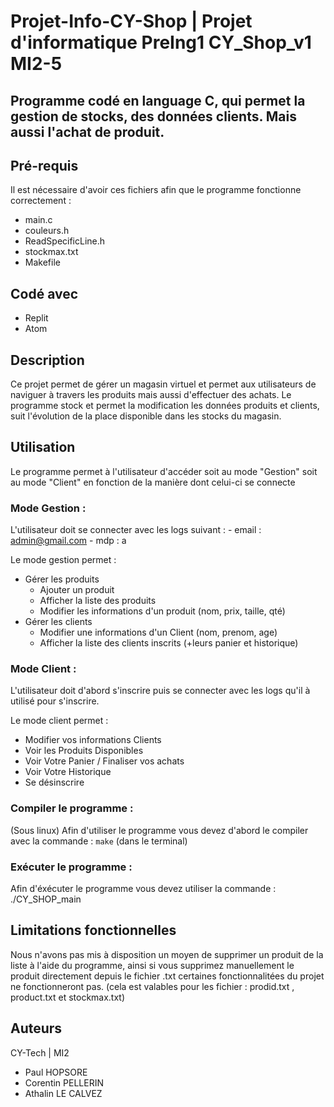 # Projet-Info-CY-Shop | Projet d'informatique PreIng1 CY_Shop_v1 MI2-5

## Programme codé en language C, qui permet la gestion de stocks, des données clients. Mais aussi l'achat de produit.

## Pré-requis 

Il est nécessaire d'avoir ces fichiers afin que le programme fonctionne correctement :
- main.c
- couleurs.h
- ReadSpecificLine.h
- stockmax.txt
- Makefile

## Codé avec 

- Replit 
- Atom

## Description

Ce projet permet de gérer un magasin virtuel et permet aux utilisateurs de naviguer à travers les produits mais aussi d'effectuer des achats.
Le programme stock et permet la modification les données produits et clients, suit l'évolution de la place disponible dans les stocks du magasin.

## Utilisation

Le programme permet à l'utilisateur d'accéder soit au mode "Gestion" soit au mode "Client" en fonction de la manière dont celui-ci se connecte
### Mode Gestion : 
L'utilisateur doit se connecter avec les logs suivant : - email : admin@gmail.com
                                                        - mdp : a
                                                     
 Le mode gestion permet : 
 - Gérer les produits
    - Ajouter un produit
    - Afficher la liste des produits
    - Modifier les informations d'un produit (nom, prix, taille, qté)
 - Gérer les clients
    - Modifier une informations d'un Client (nom, prenom, age)
    - Afficher la liste des clients inscrits (+leurs panier et historique)

### Mode Client :

L'utilisateur doit d'abord s'inscrire puis se connecter avec les logs qu'il à utilisé pour s'inscrire.

Le mode client permet :
- Modifier vos informations Clients
- Voir les Produits Disponibles
- Voir Votre Panier / Finaliser vos achats
- Voir Votre Historique
- Se désinscrire

### Compiler le programme :
(Sous linux)
Afin d'utiliser le programme vous devez d'abord le compiler avec la commande :
<code>make</code>   (dans le terminal)

### Exécuter le programme :
Afin d'éxécuter le programme vous devez utiliser la commande :
./CY_SHOP_main

## Limitations fonctionnelles

Nous n'avons pas mis à disposition un moyen de supprimer un produit de la liste à l'aide du programme, ainsi si vous supprimez manuellement le produit directement depuis le fichier .txt certaines fonctionnalitées du projet ne fonctionneront pas. (cela est valables pour les fichier : prodid.txt , product.txt et stockmax.txt)

## Auteurs
CY-Tech | MI2
- Paul HOPSORE
- Corentin PELLERIN
- Athalin LE CALVEZ

